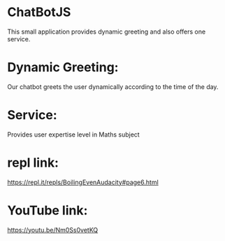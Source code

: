 # ChatBotJS
This small application provides dynamic greeting and also offers one service.
# Dynamic Greeting:
Our chatbot greets the user dynamically according to the time of the day.
# Service:
Provides user expertise level in Maths subject
# repl link:
https://repl.it/repls/BoilingEvenAudacity#page6.html
# YouTube link:
https://youtu.be/Nm0Ss0vetKQ
